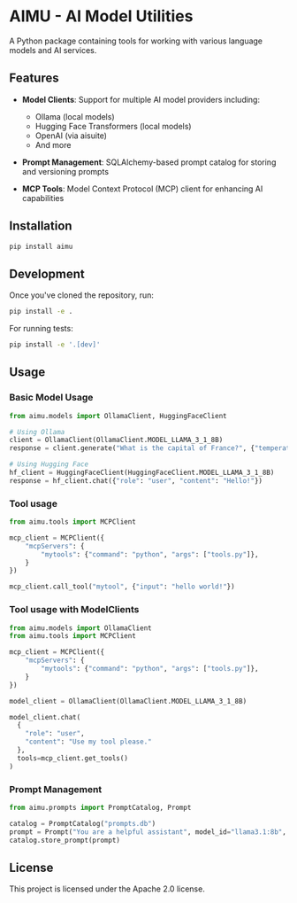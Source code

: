 # AIMU - AI Model Utilities

A Python package containing tools for working with various language models and AI services.

## Features

- **Model Clients**: Support for multiple AI model providers including:
  - Ollama (local models)
  - Hugging Face Transformers (local models)
  - OpenAI (via aisuite)
  - And more

- **Prompt Management**: SQLAlchemy-based prompt catalog for storing and versioning prompts

- **MCP Tools**: Model Context Protocol (MCP) client for enhancing AI capabilities

## Installation

```bash
pip install aimu
```

## Development

Once you've cloned the repository, run:

```bash
pip install -e .
```

For running tests:
```bash
pip install -e '.[dev]'
```

## Usage

### Basic Model Usage

```python
from aimu.models import OllamaClient, HuggingFaceClient

# Using Ollama
client = OllamaClient(OllamaClient.MODEL_LLAMA_3_1_8B)
response = client.generate("What is the capital of France?", {"temperature": 0.7})

# Using Hugging Face
hf_client = HuggingFaceClient(HuggingFaceClient.MODEL_LLAMA_3_1_8B)
response = hf_client.chat({"role": "user", "content": "Hello!"})
```

### Tool usage

```python
from aimu.tools import MCPClient

mcp_client = MCPClient({
    "mcpServers": {
        "mytools": {"command": "python", "args": ["tools.py"]},
    }
})

mcp_client.call_tool("mytool", {"input": "hello world!"})
```

### Tool usage with ModelClients
```python
from aimu.models import OllamaClient
from aimu.tools import MCPClient

mcp_client = MCPClient({
    "mcpServers": {
        "mytools": {"command": "python", "args": ["tools.py"]},
    }
})

model_client = OllamaClient(OllamaClient.MODEL_LLAMA_3_1_8B)

model_client.chat(
  {
    "role": "user",
    "content": "Use my tool please."
  },
  tools=mcp_client.get_tools()
)
```

### Prompt Management

```python
from aimu.prompts import PromptCatalog, Prompt

catalog = PromptCatalog("prompts.db")
prompt = Prompt("You are a helpful assistant", model_id="llama3.1:8b", version=1)
catalog.store_prompt(prompt)
```

## License

This project is licensed under the Apache 2.0 license.
